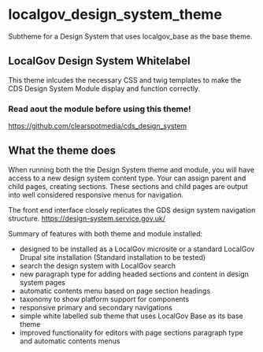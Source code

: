# localgov_design_system_theme
Subtheme for a Design System that uses localgov_base as the base theme.

## LocalGov Design System Whitelabel

This theme inlcudes the necessary CSS and twig templates to make the CDS Design System Module display and function correctly.

### Read aout the module before using this theme!
https://github.com/clearspotmedia/cds_design_system

## What the theme does
When running both the the Design System theme and module, you will have access to a new design system content type. Your can assign parent and child pages, creating sections. These sections and child pages are output into well considered responsive menus for navigation.

The front end interface closely replicates the GDS design system navigation structure.  https://design-system.service.gov.uk/


Summary of features with both theme and module installed:

* designed to be installed as a LocalGov microsite or a standard LocalGov Drupal site installation (Standard installation to be tested)
* search the design system with LocalGov search
* new paragraph type for adding headed sections and content in design system pages
* automatic contents menu based on page section headings
* taxonomy to show platform support for components
* responsive primary and secondary navigations
* simple white labelled sub theme that uses LocalGov Base as its base theme
* improved functionality for editors with page sections paragraph type and automatic contents menus
